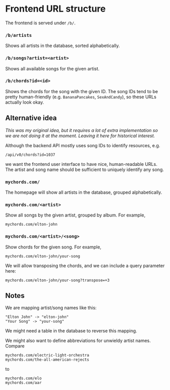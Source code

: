 # Frontend URL structure

The frontend is served under `/b/`.

### `/b/artists`
Shows all artists in the database, sorted alphabetically.

### `/b/songs?artist=<artist>`
Shows all available songs for the given artist.

### `/b/chords?id=<id>`
Shows the chords for the song with the given ID. The song IDs tend to be pretty
human-friendly (e.g. `BananaPancakes`, `SexAndCandy`), so these URLs actually
look okay.


## Alternative idea

*This was my original idea, but it requires a lot of extra implementation so
we are not doing it at the moment. Leaving it here for historical interest.*

Although the backend API mostly uses song IDs to identify resources, e.g.
```
/api/v0/chords?id=1037
```
we want the frontend user interface to have nice, human-readable URLs. The
artist and song name should be sufficient to uniquely identify any song.

### `mychords.com/`
The homepage will show all artists in the database, grouped alphabetically.

### `mychords.com/<artist>`
Show all songs by the given artist, grouped by album. For example,
```
mychords.com/elton-john
```

### `mychords.com/<artist>/<song>`
Show chords for the given song. For example,
```
mychords.com/elton-john/your-song
```
We will allow transposing the chords, and we can include a query parameter here:
```
mychords.com/elton-john/your-song?transpose=+3
```

## Notes
We are mapping artist/song names like this:
```
"Elton John" -> "elton-john"
"Your Song" -> "your-song"
```
We might need a table in the database to reverse this mapping.

We might also want to define abbreviations for unwieldy artist names. Compare
```
mychords.com/electric-light-orchestra
mychords.com/the-all-american-rejects
```
to
```
mychords.com/elo
mychords.com/aar
```